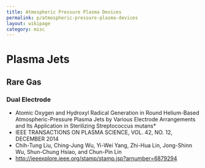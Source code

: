 ```yaml
---
title: Atmospheric Pressure Plasma Devices
permalink: p/atmospheric-pressure-plasma-devices
layout: wikipage
category: misc
---
```


Plasma Jets
===========

Rare Gas
--------

### Dual Electrode

-   Atomic Oxygen and Hydroxyl Radical Generation in Round Helium-Based Atmospheric-Pressure Plasma Jets by Various Electrode Arrangements and Its Application in Sterilizing Streptococcus mutans\*
-   IEEE TRANSACTIONS ON PLASMA SCIENCE, VOL. 42, NO. 12, DECEMBER 2014
-   Chih-Tung Liu, Ching-Jung Wu, Yi-Wei Yang, Zhi-Hua Lin, Jong-Shinn Wu, Shun-Chung Hsiao, and Chun-Pin Lin
-   <http://ieeexplore.ieee.org/stamp/stamp.jsp?arnumber=6879294>
